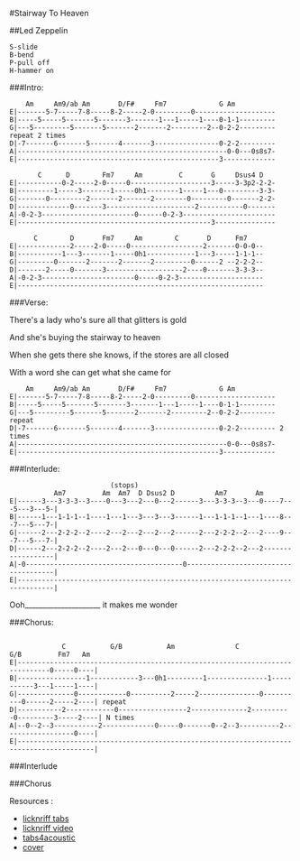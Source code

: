 #Stairway To Heaven 

##Led Zeppelin
```
S-slide    
B-bend
P-pull off
H-hammer on
```

###Intro:
```
    Am     Am9/ab Am       D/F#     Fm7             G Am
E|-------5-7-----7-8-----8-2-----2-0---------0--------------------
B|-----5-----5-------5-------3-------1---1-----1----0-1-1---------
G|---5---------5-------5-------2-------2---------2--0-2-2--------- repeat 2 times
D|-7-------6-------5-------4-------3----------------0-2-2---------
A|----------------------------------------------------0-0---0s8s7-
E|--------------------------------------------------3-------------

       C      D        Fm7     Am         C       G     Dsus4 D
E|-----------0-2-----2-0-----0--------------------3-----3-3p2-2-2-
B|---------1-----3-------1-----0h1--------1-----1---0---------3-3-
G|-------0---------2-------2-------2--------0---------0-------2-2-
D|-------------0-------3----------------------2-----------0-------
A|-0-2-3-----------------------0------0-2-3-----------------------
E|------------------------------------------------3---------------

      C        D       Fm7     Am        C       D      Fm7
E|-------------2-----2-0-----0------------------2-------0-0-0--
B|-----------1---3-------1-----0h1------------1---3-----1-1-1--
G|---------0-------2-------2-------2---------0------2 --2-2-2--
D|-------2-----0-------3-------------------2----0-------3-3-3--
A|-0-2-3-----------------------0-----0-2-3---------------------
E|-------------------------------------------------------------
```

###Verse:

There's a lady who's sure all that glitters is gold 

And she's buying the stairway to heaven

When she gets there she knows, if the stores are all closed 

With a word she can get what she came for

```
    Am     Am9/ab Am       D/F#     Fm7             G Am
E|-------5-7-----7-8-----8-2-----2-0---------0--------------------
B|-----5-----5-------5-------3-------1---1-----1----0-1-1---------
G|---5---------5-------5-------2-------2---------2--0-2-2--------- repeat 
D|-7-------6-------5-------4-------3----------------0-2-2--------- 2 times
A|----------------------------------------------------0-0---0s8s7-
E|--------------------------------------------------3-------------
```

###Interlude:

```
                         (stops)
           Am7         Am  Am7  D Dsus2 D          Am7       Am 
E|------3---3-3-3--3----0---3---2---0---2------3---3-3-3--3---0----7---5---3---5-|
B|------1---1-1-1--1----1---1---3---3---3------1---1-1-1--1---1----8---7---5---7-|
G|------2---2-2-2--2----2---2---2---2---2------2---2-2-2--2---2----9---7---5---7-|
D|------2---2-2-2--2----2---2---0---0---0------2---2-2-2--2---2------------------|
A|-0---------------------------------------0-------------------------------------|
E|-------------------------------------------------------------------------------|

```

   Ooh_____________________              it makes me         wonder


###Chorus:

```

             C           G/B           Am               C           G/B         Fm7   Am
E|------------------------------------------------------------------------------0-----0----|
B|-----------------1------------3---0h1---------1---------------1-----------3---1-----1----|
G|--------------0------------0----------2-----2---------------0----------0------2-----2----| repeat 
D|-----------2------------0-----------------2--------------2----------0---------3-----2----| N times
A|--0--2--3-----------2-------------0-----0-------0--2--3----------2------------------0----|
E|-----------------------------------------------------------------------------------------|

```

###Interlude

###Chorus


Resources : 
 - [licknriff tabs](http://www.licknriff.com/wp-content/uploads/2012/04/Stairway-to-Heaven.jpg)
 - [licknriff video](https://www.youtube.com/watch?v=lUlAO0QaVTA)
 - [tabs4acoustic](http://www.tabs4acoustic.com/en/guitar-tabs/led-zeppelin-tabs/stairway-to-heaven-acoustic-tab-223.html)
 - [cover](https://www.youtube.com/watch?v=aELNtCl9J_0)
